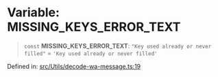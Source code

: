 # Variable: MISSING\_KEYS\_ERROR\_TEXT

> `const` **MISSING\_KEYS\_ERROR\_TEXT**: `"Key used already or never filled"` = `'Key used already or never filled'`

Defined in: [src/Utils/decode-wa-message.ts:19](https://github.com/Fokusdotid/bail/blob/fcd0cec6f26de1fb545eb2e03fa5c63fbad99d3d/src/Utils/decode-wa-message.ts#L19)
